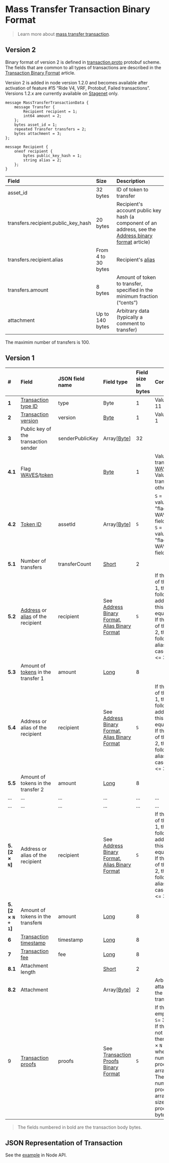 # Mass Transfer Transaction Binary Format

> Learn more about [mass transfer transaction](/en/blockchain/transaction-type/mass-transfer-transaction).

## Version 2

Binary format of version 2 is defined in [transaction.proto](https://github.com/wavesplatform/protobuf-schemas/blob/master/proto/waves/transaction.proto) protobuf scheme. The fields that are common to all types of transactions are described in the [Transaction Binary Format](/en/blockchain/binary-format/transaction-binary-format/) article.

Version 2 is added in node version 1.2.0 and becomes available after activation of feature #15 “Ride V4, VRF, Protobuf, Failed transactions”. Versions 1.2.x are currently available on [Stagenet](/en/blockchain/blockchain-network/) only.

```
message MassTransferTransactionData {
    message Transfer {
        Recipient recipient = 1;
        int64 amount = 2;
    };
    bytes asset_id = 1;
    repeated Transfer transfers = 2;
    bytes attachment = 3;
};

message Recipient {
    oneof recipient {
        bytes public_key_hash = 1;
        string alias = 2;
    };
}
```

| Field | Size | Description |
| :--- | :--- | :--- |
| asset_id | 32 bytes | ID of token to transfer |
| transfers.recipient.public_key_hash | 20 bytes | Recipient's account public key hash (a component of an address, see the [Address binary format](/en/blockchain/binary-format/address-binary-format) article) |
| transfers.recipient.alias | From 4 to 30 bytes | Recipient's [alias](/en/blockchain/account/alias) |
| transfers.amount | 8 bytes | Amount of token to transfer, specified in the minimum fraction (“cents”) |
| attachment | Up to 140 bytes | Arbitrary data (typically a comment to transfer) |

The maximim number of transfers is 100.

## Version 1

| # | Field | JSON field name | Field type | Field size in bytes | Comment |
| :--- | :--- | :--- | :--- | :--- | :--- |
| **1** | [Transaction type ID](/en/blockchain/transaction-type/) | type | Byte | 1 | Value must be 11 |
| **2** | [Transaction version](/en/blockchain/transaction/transaction-version) | version | [Byte](/en/blockchain/blockchain/blockchain-data-types) | 1 | Value must be 1 |
| **3** | Public key of the transaction sender  | senderPublicKey | Array[[Byte](/en/blockchain/blockchain/blockchain-data-types)] | 32 | |
| **4.1** | Flag [WAVES](/en/blockchain/token/waves)/[token](/en/blockchain/token/) | | [Byte](/en/blockchain/blockchain/blockchain-data-types) | 1 | Value is 0 for transferring [WAVES](/en/blockchain/token/waves).<br>Value is 1 for transferring other [tokens](/en/blockchain/token/) |
| **4.2** | [Token ID](/en/blockchain/token/token-id) | assetId | Array[[Byte](/en/blockchain/blockchain/blockchain-data-types)] | `S` | `S` = 0 if the value of the "flag WAVES/token" field is 0.<br>`S` = 32 if the value of the "flag WAVES/token" field is 1 |
| **5.1** | Number of transfers | transferCount | [Short](/en/blockchain/blockchain/blockchain-data-types) | 2 | |
| **5.2** | [Address](/en/blockchain/account/address) or [alias](/en/blockchain/account/alias) of the recipient |  recipient | See [Address Binary Format](/en/blockchain/binary-format/address-binary-format), [Alias Binary Format](/en/blockchain/binary-format/alias-binary-format) | `S` | If the first byte of the field is 1, then it is followed by address. `S` in this case equals 26<br>If the first byte of the field is 2, then it is followed by alias. In this case 8 <= `S` <= 34 |
| **5.3** | Amount of [tokens](/en/blockchain/token/) in the transfer 1 | amount | [Long](/en/blockchain/blockchain/blockchain-data-types) | 8 | |
| **5.4** | Address or alias of the recipient |  recipient | See [Address Binary Format](/en/blockchain/binary-format/address-binary-format), [Alias Binary Format](/en/blockchain/binary-format/alias-binary-format) | `S` | If the first byte of the field is 1, then it is followed by address. `S` in this case equals 26<br>If the first byte of the field is 2, then it is followed by alias. In this case 8 <= `S` <= 34 |
| **5.5** | Amount of tokens in the transfer 2 | amount | [Long](/en/blockchain/blockchain/blockchain-data-types) | 8 | |
| ... | ... | ... | ... | ... | ... |
| ... | ... | ... | ... | ... | ... |
| **5.[2 × `N`]** | Address or alias of the recipient |  recipient | See [Address Binary Format](/en/blockchain/binary-format/address-binary-format), [Alias Binary Format](/en/blockchain/binary-format/alias-binary-format) | `S` | If the first byte of the field is 1, then it is followed by address. `S` in this case equals 26<br>If the first byte of the field is 2, then it is followed by alias. In this case 8 <= `S` <= 34 |
| **5.[2 × `N + 1`]** | Amount of tokens in the transfer`N` | amount | [Long](/en/blockchain/blockchain/blockchain-data-types) | 8 | |
| **6** | [Transaction timestamp](/en/blockchain/transaction/transaction-timestamp) | timestamp | [Long](/en/blockchain/blockchain/blockchain-data-types) | 8 | |
| **7** | [Transaction fee](/en/blockchain/transaction/transaction-fee) | fee | [Long](/en/blockchain/blockchain/blockchain-data-types) | 8 | |
| **8.1** | Attachment length | | [Short](/en/blockchain/blockchain/blockchain-data-types) | 2 | |
| **8.2** | Attachment | | Array[[Byte](/en/blockchain/blockchain/blockchain-data-types)] | 2 | Arbitrary data attached to the transaction |
| 9 | [Transaction proofs](/en/blockchain/transaction/transaction-proof) | proofs | See [Transaction Proofs Binary Format](/en/blockchain/binary-format/transaction-proof-binary-format) | `S` | If the array is empty, then `S`= 3. <br>If the array is not empty, then `S`= 3 + 2 × `N` + 64 × `N`, where `N` is the number of proofs in the array.<br>The maximum number of proofs in the array is 8. The size of each proof is 64 bytes |

> The fields numbered in bold are the transaction body bytes.

## JSON Representation of Transaction

See the [example](https://nodes.wavesnodes.com/transactions/info/3LRfudet7avpQcW1AdauiBGb8SSRAaoCugDzngDPLVcv) in Node API.
